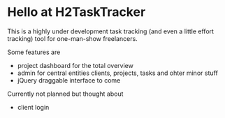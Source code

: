 # Hello at H2TaskTracker

This is a highly under development task tracking (and even a little effort tracking) tool for one-man-show freelancers.

Some features are
+ project dashboard for the total overview
+ admin for central entities clients, projects, tasks and ohter minor stuff
+ jQuery draggable interface to come

Currently not planned but thought about
+ client login

